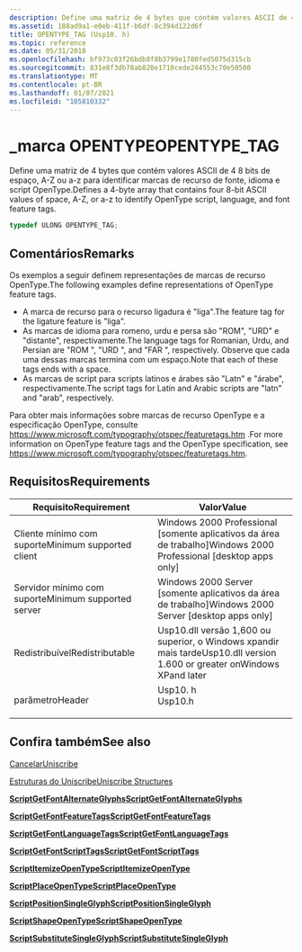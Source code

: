 ```yaml
---
description: Define uma matriz de 4 bytes que contém valores ASCII de 4 8 bits de espaço, A-Z ou a-z para identificar marcas de recurso de fonte, idioma e script OpenType.
ms.assetid: 188ad9a1-e0eb-411f-b6df-8c394d122d6f
title: OPENTYPE_TAG (Usp10. h)
ms.topic: reference
ms.date: 05/31/2018
ms.openlocfilehash: bf973c03f26bdb8f8b3799e1780fed5075d315cb
ms.sourcegitcommit: 831e8f3db78ab820e1710cede244553c70e50500
ms.translationtype: MT
ms.contentlocale: pt-BR
ms.lasthandoff: 01/07/2021
ms.locfileid: "105810332"
---
```

# <a name="opentype_tag"></a><span data-ttu-id="a373c-103">\_marca OPENTYPE</span><span class="sxs-lookup"><span data-stu-id="a373c-103">OPENTYPE\_TAG</span></span>

<span data-ttu-id="a373c-104">Define uma matriz de 4 bytes que contém valores ASCII de 4 8 bits de espaço, A-Z ou a-z para identificar marcas de recurso de fonte, idioma e script OpenType.</span><span class="sxs-lookup"><span data-stu-id="a373c-104">Defines a 4-byte array that contains four 8-bit ASCII values of space, A-Z, or a-z to identify OpenType script, language, and font feature tags.</span></span>


```C++
typedef ULONG OPENTYPE_TAG;
```



## <a name="remarks"></a><span data-ttu-id="a373c-105">Comentários</span><span class="sxs-lookup"><span data-stu-id="a373c-105">Remarks</span></span>

<span data-ttu-id="a373c-106">Os exemplos a seguir definem representações de marcas de recurso OpenType.</span><span class="sxs-lookup"><span data-stu-id="a373c-106">The following examples define representations of OpenType feature tags.</span></span>

-   <span data-ttu-id="a373c-107">A marca de recurso para o recurso ligadura é "liga".</span><span class="sxs-lookup"><span data-stu-id="a373c-107">The feature tag for the ligature feature is "liga".</span></span>
-   <span data-ttu-id="a373c-108">As marcas de idioma para romeno, urdu e persa são "ROM", "URD" e "distante", respectivamente.</span><span class="sxs-lookup"><span data-stu-id="a373c-108">The language tags for Romanian, Urdu, and Persian are "ROM ", "URD ", and "FAR ", respectively.</span></span> <span data-ttu-id="a373c-109">Observe que cada uma dessas marcas termina com um espaço.</span><span class="sxs-lookup"><span data-stu-id="a373c-109">Note that each of these tags ends with a space.</span></span>
-   <span data-ttu-id="a373c-110">As marcas de script para scripts latinos e árabes são "Latn" e "árabe", respectivamente.</span><span class="sxs-lookup"><span data-stu-id="a373c-110">The script tags for Latin and Arabic scripts are "latn" and "arab", respectively.</span></span>

<span data-ttu-id="a373c-111">Para obter mais informações sobre marcas de recurso OpenType e a especificação OpenType, consulte <https://www.microsoft.com/typography/otspec/featuretags.htm> .</span><span class="sxs-lookup"><span data-stu-id="a373c-111">For more information on OpenType feature tags and the OpenType specification, see <https://www.microsoft.com/typography/otspec/featuretags.htm>.</span></span>

## <a name="requirements"></a><span data-ttu-id="a373c-112">Requisitos</span><span class="sxs-lookup"><span data-stu-id="a373c-112">Requirements</span></span>



| <span data-ttu-id="a373c-113">Requisito</span><span class="sxs-lookup"><span data-stu-id="a373c-113">Requirement</span></span> | <span data-ttu-id="a373c-114">Valor</span><span class="sxs-lookup"><span data-stu-id="a373c-114">Value</span></span> |
|-------------------------------------|------------------------------------------------------------------------------------|
| <span data-ttu-id="a373c-115">Cliente mínimo com suporte</span><span class="sxs-lookup"><span data-stu-id="a373c-115">Minimum supported client</span></span><br/> | <span data-ttu-id="a373c-116">Windows 2000 Professional \[somente aplicativos da área de trabalho\]</span><span class="sxs-lookup"><span data-stu-id="a373c-116">Windows 2000 Professional \[desktop apps only\]</span></span><br/>                         |
| <span data-ttu-id="a373c-117">Servidor mínimo com suporte</span><span class="sxs-lookup"><span data-stu-id="a373c-117">Minimum supported server</span></span><br/> | <span data-ttu-id="a373c-118">Windows 2000 Server \[somente aplicativos da área de trabalho\]</span><span class="sxs-lookup"><span data-stu-id="a373c-118">Windows 2000 Server \[desktop apps only\]</span></span><br/>                               |
| <span data-ttu-id="a373c-119">Redistribuível</span><span class="sxs-lookup"><span data-stu-id="a373c-119">Redistributable</span></span><br/>          | <span data-ttu-id="a373c-120">Usp10.dll versão 1,600 ou superior, o Windows xpandir mais tarde</span><span class="sxs-lookup"><span data-stu-id="a373c-120">Usp10.dll version 1.600 or greater onWindows XPand later</span></span><br/>                |
| <span data-ttu-id="a373c-121">parâmetro</span><span class="sxs-lookup"><span data-stu-id="a373c-121">Header</span></span><br/>                   | <dl> <span data-ttu-id="a373c-122"><dt>Usp10. h</dt></span><span class="sxs-lookup"><span data-stu-id="a373c-122"><dt>Usp10.h</dt></span></span> </dl> |



## <a name="see-also"></a><span data-ttu-id="a373c-123">Confira também</span><span class="sxs-lookup"><span data-stu-id="a373c-123">See also</span></span>

<dl> <dt>

[<span data-ttu-id="a373c-124">Cancelar</span><span class="sxs-lookup"><span data-stu-id="a373c-124">Uniscribe</span></span>](uniscribe.md)
</dt> <dt>

[<span data-ttu-id="a373c-125">Estruturas do Uniscribe</span><span class="sxs-lookup"><span data-stu-id="a373c-125">Uniscribe Structures</span></span>](uniscribe-structures.md)
</dt> <dt>

[<span data-ttu-id="a373c-126">**ScriptGetFontAlternateGlyphs**</span><span class="sxs-lookup"><span data-stu-id="a373c-126">**ScriptGetFontAlternateGlyphs**</span></span>](/windows/desktop/api/Usp10/nf-usp10-scriptgetfontalternateglyphs)
</dt> <dt>

[<span data-ttu-id="a373c-127">**ScriptGetFontFeatureTags**</span><span class="sxs-lookup"><span data-stu-id="a373c-127">**ScriptGetFontFeatureTags**</span></span>](/windows/desktop/api/Usp10/nf-usp10-scriptgetfontfeaturetags)
</dt> <dt>

[<span data-ttu-id="a373c-128">**ScriptGetFontLanguageTags**</span><span class="sxs-lookup"><span data-stu-id="a373c-128">**ScriptGetFontLanguageTags**</span></span>](/windows/desktop/api/Usp10/nf-usp10-scriptgetfontlanguagetags)
</dt> <dt>

[<span data-ttu-id="a373c-129">**ScriptGetFontScriptTags**</span><span class="sxs-lookup"><span data-stu-id="a373c-129">**ScriptGetFontScriptTags**</span></span>](/windows/desktop/api/Usp10/nf-usp10-scriptgetfontscripttags)
</dt> <dt>

[<span data-ttu-id="a373c-130">**ScriptItemizeOpenType**</span><span class="sxs-lookup"><span data-stu-id="a373c-130">**ScriptItemizeOpenType**</span></span>](/windows/desktop/api/usp10/nf-usp10-scriptitemizeopentype)
</dt> <dt>

[<span data-ttu-id="a373c-131">**ScriptPlaceOpenType**</span><span class="sxs-lookup"><span data-stu-id="a373c-131">**ScriptPlaceOpenType**</span></span>](/windows/desktop/api/Usp10/nf-usp10-scriptplaceopentype)
</dt> <dt>

[<span data-ttu-id="a373c-132">**ScriptPositionSingleGlyph**</span><span class="sxs-lookup"><span data-stu-id="a373c-132">**ScriptPositionSingleGlyph**</span></span>](/windows/desktop/api/Usp10/nf-usp10-scriptpositionsingleglyph)
</dt> <dt>

[<span data-ttu-id="a373c-133">**ScriptShapeOpenType**</span><span class="sxs-lookup"><span data-stu-id="a373c-133">**ScriptShapeOpenType**</span></span>](/windows/desktop/api/Usp10/nf-usp10-scriptshapeopentype)
</dt> <dt>

[<span data-ttu-id="a373c-134">**ScriptSubstituteSingleGlyph**</span><span class="sxs-lookup"><span data-stu-id="a373c-134">**ScriptSubstituteSingleGlyph**</span></span>](/windows/desktop/api/Usp10/nf-usp10-scriptsubstitutesingleglyph)
</dt> </dl>

 

 




